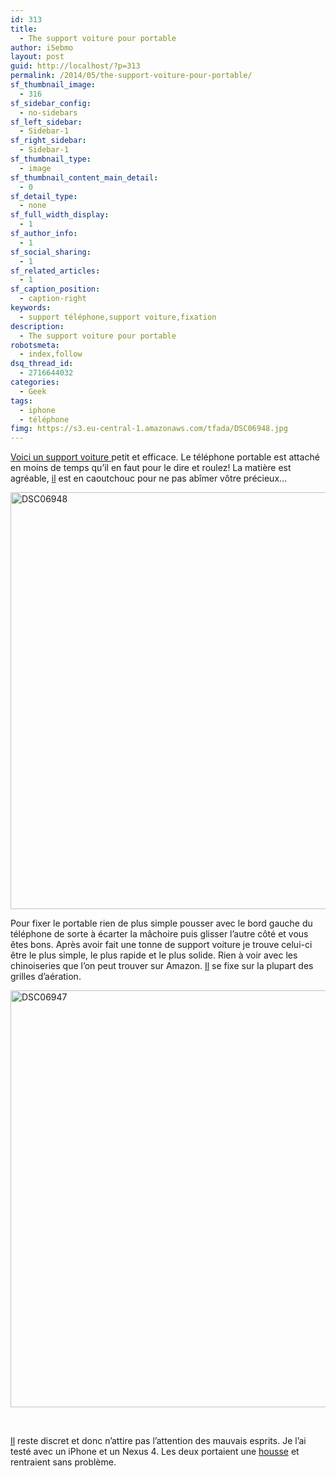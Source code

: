```yaml
---
id: 313
title:
  - The support voiture pour portable
author: iSebmo
layout: post
guid: http://localhost/?p=313
permalink: /2014/05/the-support-voiture-pour-portable/
sf_thumbnail_image:
  - 316
sf_sidebar_config:
  - no-sidebars
sf_left_sidebar:
  - Sidebar-1
sf_right_sidebar:
  - Sidebar-1
sf_thumbnail_type:
  - image
sf_thumbnail_content_main_detail:
  - 0
sf_detail_type:
  - none
sf_full_width_display:
  - 1
sf_author_info:
  - 1
sf_social_sharing:
  - 1
sf_related_articles:
  - 1
sf_caption_position:
  - caption-right
keywords:
  - support téléphone,support voiture,fixation
description:
  - The support voiture pour portable
robotsmeta:
  - index,follow
dsq_thread_id:
  - 2716644032
categories:
  - Geek
tags:
  - iphone
  - téléphone
fimg: https://s3.eu-central-1.amazonaws.com/tfada/DSC06948.jpg
---
```

[Voici un support voiture ][1]petit et efficace. Le téléphone portable est attaché en moins de temps qu&rsquo;il en faut pour le dire et roulez! La matière est agréable, [il][1] est en caoutchouc pour ne pas abîmer vôtre précieux&#8230;

[<img class="alignleft size-full wp-image-315" src="https://s3.eu-central-1.amazonaws.com/tfada/DSC06948.jpg" alt="DSC06948" width="1000" height="667" />][2]

Pour fixer le portable rien de plus simple pousser avec le bord gauche du téléphone de sorte à écarter la mâchoire puis glisser l&rsquo;autre côté et vous êtes bons. Après avoir fait une tonne de support voiture je trouve celui-ci être le plus simple, le plus rapide et le plus solide. Rien à voir avec les chinoiseries que l&rsquo;on peut trouver sur Amazon. [Il][1] se fixe sur la plupart des grilles d&rsquo;aération.

[<img class="alignleft size-full wp-image-314" src="https://s3.eu-central-1.amazonaws.com/tfada/DSC06947.jpg" alt="DSC06947" width="1000" height="667" />][3]

&nbsp;

[Il][1] reste discret et donc n&rsquo;attire pas l&rsquo;attention des mauvais esprits. Je l&rsquo;ai testé avec un iPhone et un Nexus 4. Les deux portaient une [housse][4] et rentraient sans problème.

 [1]: http://www.amazon.fr/gp/product/B00D901B4W/ref=as_li_ss_tl?ie=UTF8&camp=1642&creative=19458&creativeASIN=B00D901B4W&linkCode=as2&tag=tfadafr-21
 [2]: https://s3.eu-central-1.amazonaws.com/tfada/DSC06948.jpg
 [3]: https://s3.eu-central-1.amazonaws.com/tfada/DSC06947.jpg
 [4]: http://www.amazon.fr/gp/product/B00CXGFE1E/ref=as_li_ss_tl?ie=UTF8&camp=1642&creative=19458&creativeASIN=B00CXGFE1E&linkCode=as2&tag=tfadafr-21